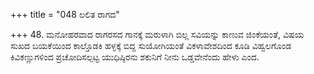 +++
title = "048 ಲಲಿತ ರಾಗದ"

+++
48. ಮನೋಹರವಾದ ರಾಗರಸದ ಗಾನಕ್ಕೆ ಮರುಳಾಗಿ ಬಿಲ್ಲ ಸವಿಯನ್ನು ಕಾಣುವ ಜಿಂಕೆಯಂತೆ, ವಿಷಯ ಸುಖದ ಬಯಕೆಯಿಂದ ಕಾಲ್ತೊಡಕಿ ಹಳ್ಳಕ್ಕೆ ಬಿದ್ದ ಸುಯೋಗಿಯಂತೆ ವಿಕಳಾವೇಶದಿಂದ ಕೂಡಿ ವಿಹ್ವಲಗೊಂಡ ಕಿವಿಕಣ್ಣುಗಳಿಂದ ಪ್ರಚೋದಿಸಲ್ಪಟ್ಟ ಯುಧಿಷ್ಠಿರನು ಶಕುನಿಗೆ ನೀನು ಒಡ್ಡವೇನೆಂದು ಹೇಳು ಎಂದ.